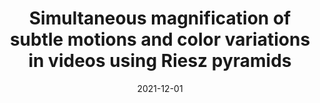 ---
title: "Simultaneous magnification of subtle motions and color variations in videos using Riesz pyramids"
collection: publications
permalink: /publication/2021-12-01-riesz-simultaneous.md
date: 2021-12-01
venue: 'Computers & Graphics'
paperurl: 'https://doi.org/10.1016/j.cag.2021.08.015'
code: "https://github.com/thomasvf/riesz-simultaneous"
authors: "<u>Thomas V. Fontanari</u>, Manuel M. Oliveira"
---